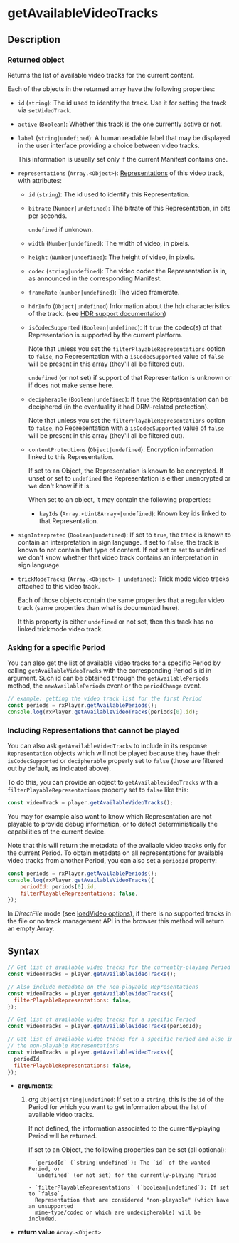 # getAvailableVideoTracks

## Description

### Returned object

Returns the list of available video tracks for the current content.

Each of the objects in the returned array have the following properties:

- `id` (`string`): The id used to identify the track. Use it for setting the track via
  `setVideoTrack`.

- `active` (`Boolean`): Whether this track is the one currently active or not.

- `label` (`string|undefined`): A human readable label that may be displayed in the user
  interface providing a choice between video tracks.

  This information is usually set only if the current Manifest contains one.

- `representations` (`Array.<Object>`):
  [Representations](../../Getting_Started/Glossary.md#representation) of this video track,
  with attributes:

  - `id` (`string`): The id used to identify this Representation.

  - `bitrate` (`Number|undefined`): The bitrate of this Representation, in bits per
    seconds.

    `undefined` if unknown.

  - `width` (`Number|undefined`): The width of video, in pixels.

  - `height` (`Number|undefined`): The height of video, in pixels.

  - `codec` (`string|undefined`): The video codec the Representation is in, as announced
    in the corresponding Manifest.

  - `frameRate` (`number|undefined`): The video framerate.

  - `hdrInfo` (`Object|undefined`) Information about the hdr characteristics of the track.
    (see [HDR support documentation](.././Miscellaneous/hdr.md#hdrinfo))

  - `isCodecSupported` (`Boolean|undefined`): If `true` the codec(s) of that
    Representation is supported by the current platform.

    Note that unless you set the `filterPlayableRepresentations` option to `false`, no
    Representation with a `isCodecSupported` value of `false` will be present in this
    array (they'll all be filtered out).

    `undefined` (or not set) if support of that Representation is unknown or if does not
    make sense here.

  - `decipherable` (`Boolean|undefined`): If `true` the Representation can be deciphered
    (in the eventuality it had DRM-related protection).

    Note that unless you set the `filterPlayableRepresentations` option to `false`, no
    Representation with a `isCodecSupported` value of `false` will be present in this
    array (they'll all be filtered out).

  - `contentProtections` (`Object|undefined`): Encryption information linked to this
    Representation.

    If set to an Object, the Representation is known to be encrypted. If unset or set to
    `undefined` the Representation is either unencrypted or we don't know if it is.

    When set to an object, it may contain the following properties:

    - `keyIds` (`Array.<Uint8Array>|undefined`): Known key ids linked to that
      Representation.

- `signInterpreted` (`Boolean|undefined`): If set to `true`, the track is known to contain
  an interpretation in sign language. If set to `false`, the track is known to not contain
  that type of content. If not set or set to undefined we don't know whether that video
  track contains an interpretation in sign language.

- `trickModeTracks` (`Array.<Object> | undefined`): Trick mode video tracks attached to
  this video track.

  Each of those objects contain the same properties that a regular video track (same
  properties than what is documented here).

  It this property is either `undefined` or not set, then this track has no linked
  trickmode video track.

### Asking for a specific Period

You can also get the list of available video tracks for a specific Period by calling
`getAvailableVideoTracks` with the corresponding Period's id in argument. Such id can be
obtained through the `getAvailablePeriods` method, the `newAvailablePeriods` event or the
`periodChange` event.

```js
// example: getting the video track list for the first Period
const periods = rxPlayer.getAvailablePeriods();
console.log(rxPlayer.getAvailableVideoTracks(periods[0].id);
```

### Including Representations that cannot be played

You can also ask `getAvailableVideoTracks` to include in its response `Representation`
objects which will not be played because they have their `isCodecSupported` or
`decipherable` property set to `false` (those are filtered out by default, as indicated
above).

To do this, you can provide an object to `getAvailableVideoTracks` with a
`filterPlayableRepresentations` property set to `false` like this:

```js
const videoTrack = player.getAvailableVideoTracks();
```

You may for example also want to know which Representation are not playable to provide
debug information, or to detect deterministically the capabilities of the current device.

Note that this will return the metadata of the available video tracks only for the current
Period. To obtain metadata on all representations for available video tracks from another
Period, you can also set a `periodId` property:

```js
const periods = rxPlayer.getAvailablePeriods();
console.log(rxPlayer.getAvailableVideoTracks({
    periodId: periods[0].id,
    filterPlayableRepresentations: false,
});
```

<div class="warning">
In <i>DirectFile</i> mode (see <a
href="../Loading_a_Content.md#transport">loadVideo options</a>), if there is no
supported tracks in the file or no track management API in the browser this
method will return an empty Array.
</div>

## Syntax

```js
// Get list of available video tracks for the currently-playing Period
const videoTracks = player.getAvailableVideoTracks();

// Also include metadata on the non-playable Representations
const videoTracks = player.getAvailableVideoTracks({
  filterPlayableRepresentations: false,
});

// Get list of available video tracks for a specific Period
const videoTracks = player.getAvailableVideoTracks(periodId);

// Get list of available video tracks for a specific Period and also include metadata on
// the non-playable Representations
const videoTracks = player.getAvailableVideoTracks({
  periodId,
  filterPlayableRepresentations: false,
});
```

- **arguments**:

  1.  _arg_ `Object|string|undefined`: If set to a `string`, this is the `id` of the
      Period for which you want to get information about the list of available video
      tracks.

      If not defined, the information associated to the currently-playing Period will be
      returned.

      If set to an Object, the following properties can be set (all optional):

          - `periodId` (`string|undefined`): The `id` of the wanted Period, or
            `undefined` (or not set) for the currently-playing Period

          - `filterPlayableRepresentations` (`boolean|undefined`): If set to `false`,
            Representation that are considered "non-playable" (which have an unsupported
            mime-type/codec or which are undecipherable) will be included.

- **return value** `Array.<Object>`
